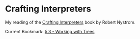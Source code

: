 # Crafting Interpreters

My reading of the
[Crafting Interpreters](https://craftinginterpreters.com/contents.html) book
by Robert Nystrom.

Current Bookmark:
[5.3 - Working with Trees](https://craftinginterpreters.com/representing-code.html#working-with-trees)
